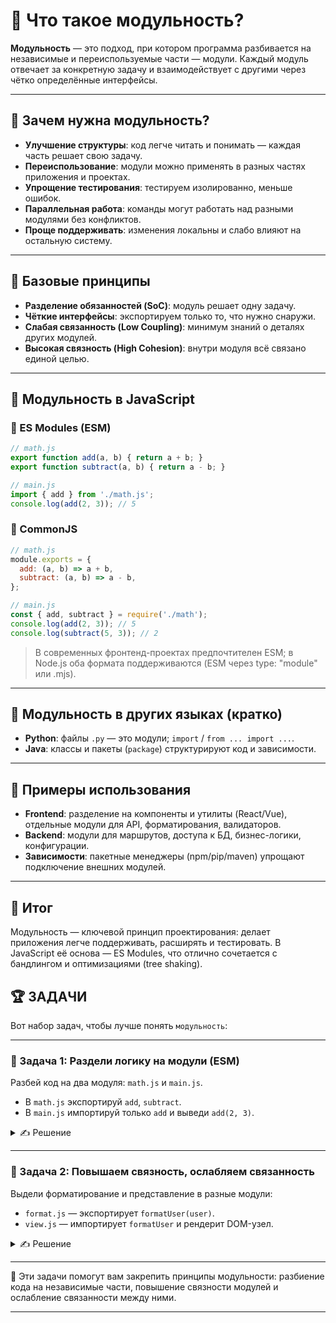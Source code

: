 # 📌 Что такое модульность?

**Модульность** — это подход, при котором программа разбивается на независимые и переиспользуемые части — модули. Каждый модуль отвечает за конкретную задачу и взаимодействует с другими через чётко определённые интерфейсы.

---

## 📌 Зачем нужна модульность?

- **Улучшение структуры**: код легче читать и понимать — каждая часть решает свою задачу.
- **Переиспользование**: модули можно применять в разных частях приложения и проектах.
- **Упрощение тестирования**: тестируем изолированно, меньше ошибок.
- **Параллельная работа**: команды могут работать над разными модулями без конфликтов.
- **Проще поддерживать**: изменения локальны и слабо влияют на остальную систему.

---

## 📌 Базовые принципы

- **Разделение обязанностей (SoC)**: модуль решает одну задачу.
- **Чёткие интерфейсы**: экспортируем только то, что нужно снаружи.
- **Слабая связанность (Low Coupling)**: минимум знаний о деталях других модулей.
- **Высокая связность (High Cohesion)**: внутри модуля всё связано единой целью.

---

## 📌 Модульность в JavaScript

### 🔹 ES Modules (ESM)
```javascript
// math.js
export function add(a, b) { return a + b; }
export function subtract(a, b) { return a - b; }

// main.js
import { add } from './math.js';
console.log(add(2, 3)); // 5
```

### 🔹 CommonJS
```javascript
// math.js
module.exports = {
  add: (a, b) => a + b,
  subtract: (a, b) => a - b,
};

// main.js
const { add, subtract } = require('./math');
console.log(add(2, 3)); // 5
console.log(subtract(5, 3)); // 2
```

> В современных фронтенд-проектах предпочтителен ESM; в Node.js оба формата поддерживаются (ESM через type: "module" или .mjs).

---

## 📌 Модульность в других языках (кратко)

- **Python**: файлы `.py` — это модули; `import` / `from ... import ...`.
- **Java**: классы и пакеты (`package`) структурируют код и зависимости.

---

## 📌 Примеры использования

- **Frontend**: разделение на компоненты и утилиты (React/Vue), отдельные модули для API, форматирования, валидаторов.
- **Backend**: модули для маршрутов, доступа к БД, бизнес-логики, конфигурации.
- **Зависимости**: пакетные менеджеры (npm/pip/maven) упрощают подключение внешних модулей.

---

## 🎯 Итог

Модульность — ключевой принцип проектирования: делает приложения легче поддерживать, расширять и тестировать. В JavaScript её основа — ES Modules, что отлично сочетается с бандлингом и оптимизациями (tree shaking).

## 🏆 ЗАДАЧИ

Вот набор задач, чтобы лучше понять `модульность`:

---

### 📌 Задача 1: Раздели логику на модули (ESM)

Разбей код на два модуля: `math.js` и `main.js`.
- В `math.js` экспортируй `add`, `subtract`.
- В `main.js` импортируй только `add` и выведи `add(2, 3)`.

<details>
<summary>✍ Решение</summary>

```javascript
// math.js
export function add(a, b) { return a + b; }
export function subtract(a, b) { return a - b; }

// main.js
import { add } from './math.js';
console.log(add(2, 3));
```

</details>

---

### 📌 Задача 2: Повышаем связность, ослабляем связанность

Выдели форматирование и представление в разные модули:
- `format.js` — экспортирует `formatUser(user)`.
- `view.js` — импортирует `formatUser` и рендерит DOM-узел.

<details>
<summary>✍ Решение</summary>

```javascript
// format.js
export function formatUser(user) {
  return `${user.firstName} ${user.lastName}`;
}

// view.js
import { formatUser } from './format.js';
export function renderUser(user) {
  const el = document.createElement('div');
  el.textContent = formatUser(user);
  return el;
}
```

</details>

---

🎉 Эти задачи помогут вам закрепить принципы модульности: разбиение кода на независимые части, повышение связности модулей и ослабление связанности между ними.

---